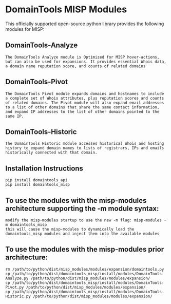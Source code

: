 DomainTools MISP Modules
====================================

This officially supported open-source python library provides the following modules for MISP:

DomainTools-Analyze
-------------------
    The DomainTools Analyze module is Optimized for MISP hover-actions, but can also be used for expansions. It provides essential Whois data, a domain name reputation score, and counts of related domains

DomainTools-Pivot
-----------------
    The DomainTools Pivot module expands domains and hostnames to include a complete set of Whois attributes, plus reputation scores and counts of related domains. The Pivot module will also expand email addresses to a list of other domains that share the same contact information, and expand IP addresses to the list of other domains pointed to the same IP.

DomainTools-Historic
--------------------
    The DomainTools Historic module accesses historical Whois and hosting history to expand domain names to lists of registrars, IPs and emails historically connected with that domain.


Installation Instructions
-

    pip install domaintools_api
    pip install domaintools_misp


To use the modules with the misp-modules architecture supporting the -m module syntax:
-
    modify the misp-modules startup to use the new -m flag: misp-modules -m domaintools_misp
    this will cause the misp-modules to dynamically load the domaintools_misp modules and inject them into the available modules


To use the modules with the misp-modules prior architecture:
-
    rm /path/to/python/dist/misp_modules/modules/expansion/domaintools.py
    cp /path/to/python/dist/domaintools_misp/install/modules/DomainTools-Analyze.py /path/to/python/dist/misp_modules/modules/expansion/
    cp /path/to/python/dist/domaintools_misp/install/modules/DomainTools-Pivot.py /path/to/python/dist/misp_modules/modules/expansion/
    cp /path/to/python/dist/domaintools_misp/install/modules/DomainTools-Historic.py /path/to/python/dist/misp_modules/modules/expansion/

